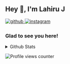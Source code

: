 ## Hey 👋, I'm Lahiru J  
<a href="https://github.com/stargatex" target="_blank">
<img src=https://img.shields.io/badge/github-%2324292e.svg?&style=for-the-badge&logo=github&logoColor=white alt=github style="margin-bottom: 5px;" />
</a>
<a href="https://instagram.com/devbrotalks" target="_blank">
<img src=https://img.shields.io/badge/instagram-%23000000.svg?&style=for-the-badge&logo=instagram&logoColor=white alt=instagram style="margin-bottom: 5px;" />
</a>  

### Glad to see you here!  

<details><summary> Github Stats </summary><table><tr><td valign="top" width="50%">

<img src="https://github-readme-stats.vercel.app/api?username=stargatex&show_icons=true&count_private=true&hide_border=true" align="left" style="width: 100%" />

</td><td valign="top" width="50%">

<img src="https://github-readme-stats.vercel.app/api/top-langs/?username=stargatex&hide_border=true&layout=compact" align="left" style="width: 100%" />

</td></tr></table></details>  

![Profile views counter](https://komarev.com/ghpvc/?username=stargatex&&style=flat-square)  

